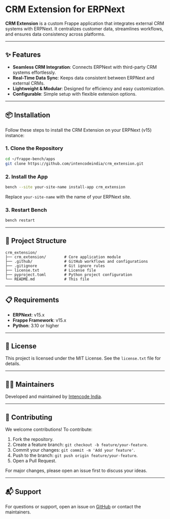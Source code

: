 # CRM Extension for ERPNext

**CRM Extension** is a custom Frappe application that integrates external CRM systems with ERPNext. It centralizes customer data, streamlines workflows, and ensures data consistency across platforms.

---

## ✨ Features

- **Seamless CRM Integration**: Connects ERPNext with third-party CRM systems effortlessly.
- **Real-Time Data Sync**: Keeps data consistent between ERPNext and external CRMs.
- **Lightweight & Modular**: Designed for efficiency and easy customization.
- **Configurable**: Simple setup with flexible extension options.

---

## 📦 Installation

Follow these steps to install the CRM Extension on your ERPNext (v15) instance:

### 1. Clone the Repository

```bash
cd ~/frappe-bench/apps
git clone https://github.com/intencodeindia/crm_extension.git
```

### 2. Install the App

```bash
bench --site your-site-name install-app crm_extension
```

Replace `your-site-name` with the name of your ERPNext site.

### 3. Restart Bench

```bash
bench restart
```

---

## 📂 Project Structure

```
crm_extension/
├── crm_extension/        # Core application module
├── .github/              # GitHub workflows and configurations
├── .gitignore            # Git ignore rules
├── license.txt           # License file
├── pyproject.toml        # Python project configuration
└── README.md             # This file
```

---

## 📋 Requirements

- **ERPNext**: v15.x
- **Frappe Framework**: v15.x
- **Python**: 3.10 or higher

---

## 📜 License

This project is licensed under the MIT License. See the `license.txt` file for details.

---

## 👨‍💻 Maintainers

Developed and maintained by [Intencode India](https://github.com/intencodeindia).

---

## 🤝 Contributing

We welcome contributions! To contribute:

1. Fork the repository.
2. Create a feature branch: `git checkout -b feature/your-feature`.
3. Commit your changes: `git commit -m 'Add your feature'`.
4. Push to the branch: `git push origin feature/your-feature`.
5. Open a Pull Request.

For major changes, please open an issue first to discuss your ideas.

---

## 📬 Support

For questions or support, open an issue on [GitHub](https://github.com/intencodeindia/crm_extension/issues) or contact the maintainers.
